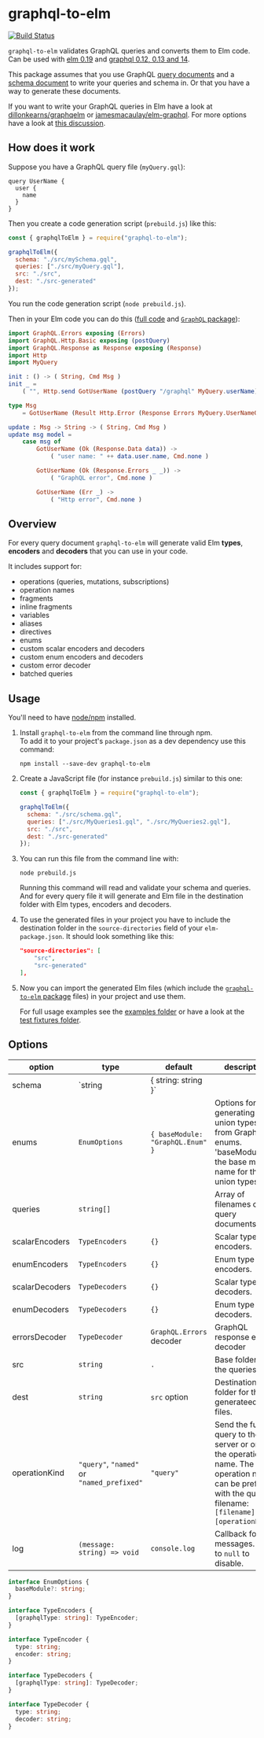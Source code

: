 # graphql-to-elm

[![Build Status](https://travis-ci.org/harmboschloo/graphql-to-elm.svg?branch=master)](https://travis-ci.org/harmboschloo/graphql-to-elm)

`graphql-to-elm` validates GraphQL queries and converts them to Elm code. Can be used with [elm 0.19](https://www.npmjs.com/package/elm) and [graphql 0.12, 0.13 and 14](https://www.npmjs.com/package/graphql).

This package assumes that you use GraphQL [query documents](http://graphql.org/learn/queries/)
and a [schema document](http://graphql.org/learn/schema/) to write your queries and schema in.
Or that you have a way to generate these documents.

If you want to write your GraphQL queries in Elm have a look at
[dillonkearns/graphqelm](https://github.com/dillonkearns/graphqelm)
or [jamesmacaulay/elm-graphql](https://github.com/jamesmacaulay/elm-graphql).
For more options have a look at [this discussion](https://discourse.elm-lang.org/t/introducing-graphqelm-a-tool-for-type-safe-graphql-queries/472/4).

## How does it work

Suppose you have a GraphQL query file (`myQuery.gql`):

```gql
query UserName {
  user {
    name
  }
}
```

Then you create a code generation script (`prebuild.js`) like this:

```js
const { graphqlToElm } = require("graphql-to-elm");

graphqlToElm({
  schema: "./src/mySchema.gql",
  queries: ["./src/myQuery.gql"],
  src: "./src",
  dest: "./src-generated"
});
```

You run the code generation script (`node prebuild.js`).

Then in your Elm code you can do this ([full code](examples/readme/src/Main.elm) and [`GraphQL` package](https://package.elm-lang.org/packages/harmboschloo/graphql-to-elm-package/latest/)):

```elm
import GraphQL.Errors exposing (Errors)
import GraphQL.Http.Basic exposing (postQuery)
import GraphQL.Response as Response exposing (Response)
import Http
import MyQuery

init : () -> ( String, Cmd Msg )
init _ =
    ( "", Http.send GotUserName (postQuery "/graphql" MyQuery.userName) )

type Msg
    = GotUserName (Result Http.Error (Response Errors MyQuery.UserNameQuery))

update : Msg -> String -> ( String, Cmd Msg )
update msg model =
    case msg of
        GotUserName (Ok (Response.Data data)) ->
            ( "user name: " ++ data.user.name, Cmd.none )

        GotUserName (Ok (Response.Errors _ _)) ->
            ( "GraphQL error", Cmd.none )

        GotUserName (Err _) ->
            ( "Http error", Cmd.none )
```

## Overview

For every query document `graphql-to-elm` will generate valid Elm **types**, **encoders** and **decoders** that you can use in your code.

It includes support for:

- operations (queries, mutations, subscriptions)
- operation names
- fragments
- inline fragments
- variables
- aliases
- directives
- enums
- custom scalar encoders and decoders
- custom enum encoders and decoders
- custom error decoder
- batched queries

## Usage

You'll need to have [node/npm](https://nodejs.org) installed.

1.  Install `graphql-to-elm` from the command line through npm.  
    To add it to your project's `package.json` as a dev dependency use this command:

    ```shell
    npm install --save-dev graphql-to-elm
    ```

2.  Create a JavaScript file (for instance `prebuild.js`) similar to this one:

    ```js
    const { graphqlToElm } = require("graphql-to-elm");

    graphqlToElm({
      schema: "./src/schema.gql",
      queries: ["./src/MyQueries1.gql", "./src/MyQueries2.gql"],
      src: "./src",
      dest: "./src-generated"
    });
    ```

3.  You can run this file from the command line with:

    ```shell
    node prebuild.js
    ```

    Running this command will read and validate your schema and queries.
    And for every query file it will generate and Elm file in the destination folder
    with Elm types, encoders and decoders.

4.  To use the generated files in your project you have to include the
    destination folder in the `source-directories` field of your `elm-package.json`.
    It should look something like this:

    ```json
    "source-directories": [
        "src",
        "src-generated"
    ],
    ```

5.  Now you can import the generated Elm files
    (which include the [`graphql-to-elm` package](https://package.elm-lang.org/packages/harmboschloo/graphql-to-elm-package/latest/) files)
    in your project and use them.

    For full usage examples see the [examples folder](examples)
    or have a look at the [test fixtures folder](test/fixtures).

## Options

| option         | type                                       | default                          | description                                                                                                                                             |
| -------------- | ------------------------------------------ | -------------------------------- | ------------------------------------------------------------------------------------------------------------------------------------------------------- |
| schema         | `string | { string: string }`              |                                  | Filename of the schema document. Or the whole schema as a string.                                                                                       |
| enums          | `EnumOptions`                              | `{ baseModule: "GraphQL.Enum" }` | Options for generating union types from GraphQL enums. 'baseModule' is the base module name for the union types.                                        |
| queries        | `string[]`                                 |                                  | Array of filenames of the query documents.                                                                                                              |
| scalarEncoders | `TypeEncoders`                             | `{}`                             | Scalar type encoders.                                                                                                                                   |
| enumEncoders   | `TypeEncoders`                             | `{}`                             | Enum type encoders.                                                                                                                                     |
| scalarDecoders | `TypeDecoders`                             | `{}`                             | Scalar type decoders.                                                                                                                                   |
| enumDecoders   | `TypeDecoders`                             | `{}`                             | Enum type decoders.                                                                                                                                     |
| errorsDecoder  | `TypeDecoder`                              | `GraphQL.Errors` decoder         | GraphQL response errors decoder                                                                                                                         |
| src            | `string`                                   | `.`                              | Base folder of the queries.                                                                                                                             |
| dest           | `string`                                   | `src` option                     | Destination folder for the generateed Elm files.                                                                                                        |
| operationKind  | `"query"`, `"named"` or `"named_prefixed"` | `"query"`                        | Send the full query to the server or only the operation name. The operation name can be prefixed with the query filename: `[filename]:[operationName]`. |
| log            | `(message: string) => void`                | `console.log`                    | Callback for log messages. Set to `null` to disable.                                                                                                    |

```TypeScript
interface EnumOptions {
  baseModule?: string;
}

interface TypeEncoders {
  [graphqlType: string]: TypeEncoder;
}

interface TypeEncoder {
  type: string;
  encoder: string;
}

interface TypeDecoders {
  [graphqlType: string]: TypeDecoder;
}

interface TypeDecoder {
  type: string;
  decoder: string;
}
```
